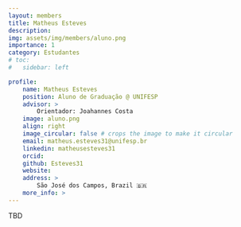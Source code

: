 ```yaml
---
layout: members
title: Matheus Esteves
description: 
img: assets/img/members/aluno.png
importance: 1
category: Estudantes
# toc:
#   sidebar: left

profile:
    name: Matheus Esteves
    position: Aluno de Graduação @ UNIFESP
    advisor: >
        Orientador: Joahannes Costa
    image: aluno.png
    align: right
    image_circular: false # crops the image to make it circular
    email: matheus.esteves31@unifesp.br
    linkedin: matheusesteves31
    orcid: 
    github: Esteves31
    website:
    address: >
        São José dos Campos, Brazil 🇧🇷
    more_info: >
---
```


TBD